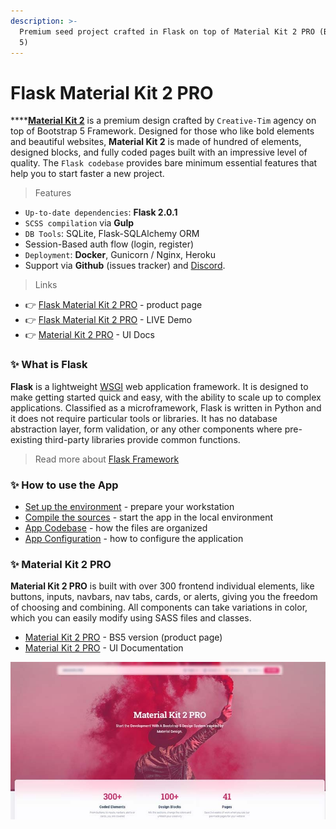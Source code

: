 ```yaml
---
description: >-
  Premium seed project crafted in Flask on top of Material Kit 2 PRO (Bootstrap
  5)
---
```


# Flask Material Kit 2 PRO

****[**Material Kit 2**](https://appseed.us/product/flask-material-kit2-pro) is a premium design crafted by `Creative-Tim` agency on top of Bootstrap 5 Framework. Designed for those who like bold elements and beautiful websites, **Material Kit 2** is made of hundred of elements, designed blocks, and fully coded pages built with an impressive level of quality. The `Flask codebase` provides bare minimum essential features that help you to start faster a new project. &#x20;

> Features&#x20;

* `Up-to-date dependencies`: **Flask 2.0.1**
* `SCSS compilation` via **Gulp**
* `DB Tools`: SQLite, Flask-SQLAlchemy ORM
* Session-Based auth flow (login, register)
* `Deployment`: **Docker**, Gunicorn / Nginx, Heroku
* Support via **Github** (issues tracker) and [Discord](https://discord.gg/fZC6hup).

> Links

* 👉 [Flask Material Kit 2 PRO](https://appseed.us/product/flask-material-kit2-pro) - product page
* 👉 [Flask Material Kit 2 PRO](https://flask-material-kit2-pro.appseed-srv1.com) - LIVE Demo
* 👉 [Material Kit 2 PRO](https://www.creative-tim.com/learning-lab/bootstrap/overview/material-kit?AFFILIATE=128200) - UI Docs&#x20;



### ✨ What is Flask

**Flask** is a lightweight [WSGI](../../content/what-is/wsgi.md) web application framework. It is designed to make getting started quick and easy, with the ability to scale up to complex applications. Classified as a microframework, Flask is written in Python and it does not require particular tools or libraries. It has no database abstraction layer, form validation, or any other components where pre-existing third-party libraries provide common functions.

> Read more about [Flask Framework](../../content/what-is/flask.md)



### ✨ How to use the App

* [Set up the environment](../../boilerplate-code/flask.md#environment) - prepare your workstation
* [Compile the sources](../../boilerplate-code/flask.md#build-the-app) - start the app in the local environment
* [App Codebase](../../boilerplate-code/flask.md#app-codebase-simplified-1) - how the files are organized
* [App Configuration](../../boilerplate-code/flask.md#app-configuration) - how to configure the application



### ✨ Material Kit 2 PRO

**Material Kit 2 PRO** is built with over 300 frontend individual elements, like buttons, inputs, navbars, nav tabs, cards, or alerts, giving you the freedom of choosing and combining. All components can take variations in color, which you can easily modify using SASS files and classes.

* [Material Kit 2 PRO](https://www.creative-tim.com/product/material-kit-pro?AFFILIATE=128200) - BS5 version (product page)
* [Material Kit 2 PRO](https://www.creative-tim.com/learning-lab/bootstrap/overview/material-kit?AFFILIATE=128200) - UI Documentation&#x20;

![Material Kit 2 PRO - ](../../.gitbook/assets/docs-material-kit-2-pro-cover-min.jpg)

&#x20;
